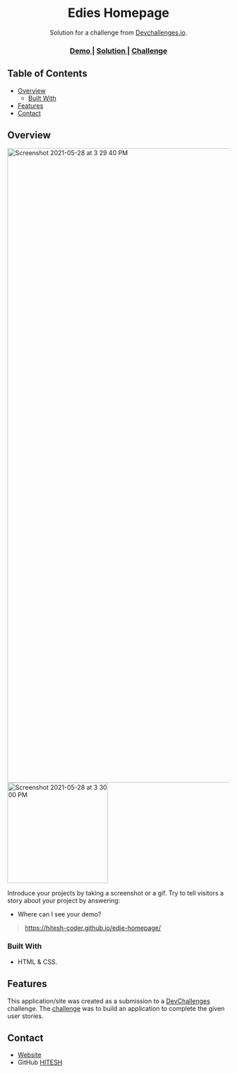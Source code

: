 <!-- Please update value in the {}  -->

<h1 align="center">Edies Homepage</h1>

<div align="center">
   Solution for a challenge from  <a href="http://devchallenges.io" target="_blank">Devchallenges.io</a>.
</div>

<div align="center">
  <h3>
    <a href="https://hitesh-coder.github.io/edie-homepage/">
      Demo
    </a>
    <span> | </span>
    <a href="https://hitesh-coder.github.io/edie-homepage/">
      Solution
    </a>
    <span> | </span>
    <a href="https://devchallenges.io/challenges/Jymh2b2FyebRTUljkNcb">
      Challenge
    </a>
  </h3>
</div>

<!-- TABLE OF CONTENTS -->

## Table of Contents

- [Overview](#overview)
  - [Built With](#built-with)
- [Features](#features)
- [Contact](#contact)

<!-- OVERVIEW -->

## Overview

<img width="1440" alt="Screenshot 2021-05-28 at 3 29 40 PM" src="https://user-images.githubusercontent.com/58116679/119967147-adca9a80-bfc9-11eb-9a14-fd35168155bb.png">

<img width="228" alt="Screenshot 2021-05-28 at 3 30 00 PM" src="https://user-images.githubusercontent.com/58116679/119967161-b15e2180-bfc9-11eb-9196-927d52774fe0.png">

Introduce your projects by taking a screenshot or a gif. Try to tell visitors a story about your project by answering:

- Where can I see your demo?
> https://hitesh-coder.github.io/edie-homepage/

### Built With

<!-- This section should list any major frameworks that you built your project using. Here are a few examples.-->

- HTML & CSS.

## Features

<!-- List the features of your application or follow the template. Don't share the figma file here :) -->

This application/site was created as a submission to a [DevChallenges](https://devchallenges.io/challenges) challenge. The [challenge](https://devchallenges.io/challenges/Jymh2b2FyebRTUljkNcb) was to build an application to complete the given user stories.

## Contact

- [Website](https://hitesh-coder.github.io/edie-homepage/)
- GitHub [HITESH](https://github.com/hitesh-coder)
